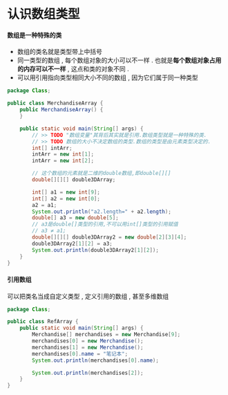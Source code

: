# 认识数组类型

#### 数组是一种特殊的类

* 数组的类名就是类型带上中括号
* 同一类型的数组 , 每个数组对象的大小可以不一样 . 也就是**每个数组对象占用的内存可以不一样** , 这点和类的对象不同 . 
* 可以用引用指向类型相同大小不同的数组 , 因为它们属于同一种类型

```java
package Class;

public class MerchandiseArray {
    public MerchandiseArray() {
    }

    public static void main(String[] args) {
        // >> TODO "数组变量"其背后其实就是引用.数组类型就是一种特殊的类.
        // >> TODO 数组的大小不决定数组的类型.数组的类型是由元素类型决定的.
        int[] intArr;
        intArr = new int[1];
        intArr = new int[2];

        // 这个数组的元素就是二维的double数组,即double[][]
        double[][][] double3DArray;

        int[] a1 = new int[9];
        int[] a2 = new int[0];
        a2 = a1;
        System.out.println("a2.length=" + a2.length);
        double[] a3 = new double[5];
        // a3是double[]类型的引用,不可以用int[]类型的引用赋值
        // a3 ≠ a1;
        double[][][] double3DArray2 = new double[2][3][4];
        double3DArray2[1][2] = a3;
        System.out.println(double3DArray2[1][2]);
    }
}
```

#### 引用数组

可以把类名当成自定义类型 , 定义引用的数组 , 甚至多维数组

```java
package Class;

public class RefArray {
    public static void main(String[] args) {
        Merchandise[] merchandises = new Merchandise[9];
        merchandises[0] = new Merchandise();
        merchandises[1] = new Merchandise();
        merchandises[0].name = "笔记本";
        System.out.println(merchandises[0].name);

        System.out.println(merchandises[2]);
    }
}
```



